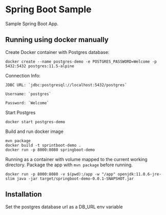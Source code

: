 # Spring Boot Sample

Sample Spring Boot App.


## Running using docker manually

Create Docker container with Postgres database:

    docker create --name postgres-demo -e POSTGRES_PASSWORD=Welcome -p 5432:5432 postgres:11.5-alpine

Connection Info:

    JDBC URL: `jdbc:postgresql://localhost:5432/postgres`

    Username: `postgres`

    Password: `Welcome`

Start Postgres

    docker start postgres-demo

 Build and run docker image
    
    mvn package
    docker build -t sprintboot-demo .
    docker run -p 8000:8080 springboot-demo
    
Running as a container with volume mapped to the current working directory. Package the app with `mvn package` before running.

    docker run -p 8000:8080 -v $(pwd):/app -w "/app" openjdk:11.0.6-jre-slim java -jar target/springboot-demo-0.0.1-SNAPSHOT.jar

    
    
## Installation

Set the postgres database url as a DB_URL env variable